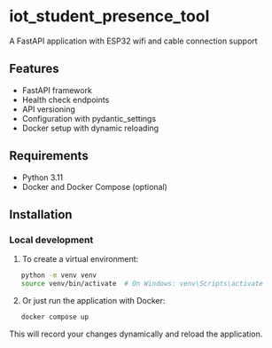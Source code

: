 # iot_student_presence_tool

A FastAPI application with ESP32 wifi and cable connection support

## Features

- FastAPI framework
- Health check endpoints
- API versioning
- Configuration with pydantic_settings
- Docker setup with dynamic reloading

## Requirements

- Python 3.11
- Docker and Docker Compose (optional)

## Installation

### Local development

1. To create a virtual environment:
```bash
   python -m venv venv
   source venv/bin/activate  # On Windows: venv\Scripts\activate
```
2. Or just run the application with Docker:
```bash
   docker compose up
```
This will record your changes dynamically and reload the application.